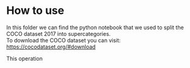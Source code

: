 # How to use
In this folder we can find the python notebook that we used to split the COCO dataset 2017 into supercategories.
<br> To download the COCO dataset you can visit: https://cocodataset.org/#download

This operation 




